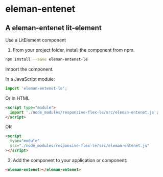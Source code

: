 # eleman-entenet

## A eleman-entenet lit-element

Use a LitElement component

1. From your project folder, install the component from npm.

```bash
npm install --save eleman-entenet-le
```

Import the component.

In a JavaScript module:

```js
import 'eleman-entenet-le';
```

Or in HTML

```html
<script type="module">
  import './node_modules/responsive-flex-le/src/eleman-entenet.js';
</script>
```

OR

```html
<script
  type="module"
  src="./node_modules/responsive-flex-le/src/eleman-entenet.js"
></script>
```

3. Add the component to your application or component:

```html
<eleman-entenet></eleman-entenet>
```
